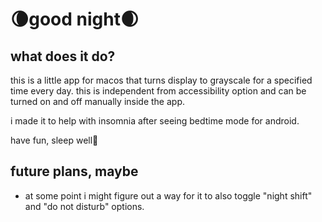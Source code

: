 # 🌘good night🌒

## what does it do?

this is a little app for macos that turns display to grayscale for a specified time every day.
this is independent from accessibility option and can be turned on and off manually inside the app.

i made it to help with insomnia after seeing bedtime mode for android.

have fun, sleep well🌚

## future plans, maybe

* at some point i might figure out a way for it to also toggle "night shift" and "do not disturb" options.
